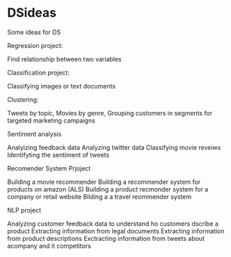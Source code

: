 # DSideas
Some ideas for DS


Regression project:

Find relationship between two variables

Classification project:

Classifying images or text documents

Clustering:

Tweets by topic,
Movies by genre,
Grouping customers in segments for targeted marketing campaigns

Sentiment analysis

Analyizing feedback data
Analyzing twitter data
Classifying movie reveiws
Identifyting the sentiment of tweets

Recomender System Prjoject

Building a movie recommender
Building a recommender system for products on amazon (ALS)
Building a product recmonder system for a company or retail website
Bilding a a travel reommender system

NLP project

Analyzing customer feedback data to understand ho customers dscribe a product
Extracting information from legal documents
Extracting information from product descriptions
Exctracting information from tweets about acompany and it competitors
